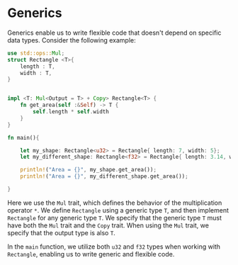 # Generics

Generics enable us to write flexible code that doesn't depend on specific data types. Consider the following example:

```rust
use std::ops::Mul;
struct Rectangle <T>{
    length : T,
    width : T,
}


impl <T: Mul<Output = T> + Copy> Rectangle<T> {
    fn get_area(self :&Self) -> T {
        self.length * self.width
    }
} 

fn main(){

    let my_shape: Rectangle<u32> = Rectangle{ length: 7, width: 5};
    let my_different_shape: Rectangle<f32> = Rectangle{ length: 3.14, width: 7.1};

    println!("Area = {}", my_shape.get_area());
    println!("Area = {}", my_different_shape.get_area());

}
```

Here we use the `Mul` trait, which defines the behavior of the multiplication operator `*`. We define `Rectangle` using a generic type `T`, and then implement `Rectangle` for any generic type `T`. We specify that the generic type `T` must have both the `Mul` trait and the `Copy` trait. When using the `Mul` trait, we specify that the output type is also `T`.

In the `main` function, we utilize both `u32` and `f32` types when working with `Rectangle`, enabling us to write generic and flexible code.

